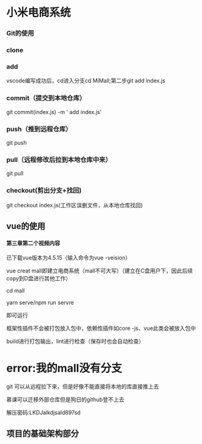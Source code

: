 # 小米电商系统

### Git的使用

### clone

### add

vscode编写成功后，cd进入分支cd MiMall;第二步git add index.js

### commit（提交到本地仓库）

git commit(index.js) -m ' add index.js'

### push（推到远程仓库）

git push

### pull（远程修改后拉到本地仓库中来）

git pull

### checkout(剪出分支+找回)

git checkout index.js(工作区误删文件，从本地仓库找回)

## vue的使用

#### 第三章第二个视频内容

已下载vue版本为4.5.15（输入命令为vue -veision）

vue creat mall即建立电商系统（mall不可大写）（建立在C盘用户下，因此后续copy到D盘进行其他工作）

cd mall

yarn serve/npm run servre

即可运行

框架性插件不会被打包放入包中，依赖性插件如core -js、vue此类会被放入包中

build进行打包输出，lint进行检查（保存时也会自动检查）

# error:我的mall没有分支

git 可以从远程拉下来，但是好像不能直接将本地的库直接推上去

慕课可以迁移外部仓库但是狗日的github登不上去



解压密码:LKDJalkdjsald897sd



## 项目的基础架构部分



